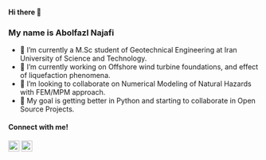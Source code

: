 #### Hi there 👋 
### My name is Abolfazl Najafi

- 🌱 I’m currently a M.Sc student of Geotechnical Engineering at Iran University of Science and Technology.
- 🔭 I’m currently working on Offshore wind turbine foundations, and effect of liquefaction phenomena.
- 👯 I’m looking to collaborate on Numerical Modeling of Natural Hazards with FEM/MPM approach.
- 🎒 My goal is getting better in Python and starting to collaborate in Open Source Projects.

#### Connect with me!
[<img alight="left" alt="Abolfazl Najafi | Twitter" width="22px" src="https://cdn.jsdelivr.net/npm/simple-icons@3.0.1/icons/twitter.svg"/>](https://twitter.com/najafilog)
[<img alight="left" alt="Abolfazl Najafi | Linkedin" width="22px" src="https://cdn.jsdelivr.net/npm/simple-icons@3.0.1/icons/linkedin.svg"/>](https://www.linkedin.com/in/abolfazlnajafi/)
